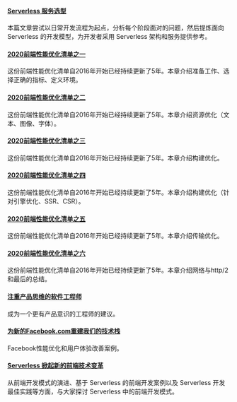 #### [Serverless 服务选型](https://mp.weixin.qq.com/s/gAdRoB0PZdlnu5Aa0IQaUA)
本篇文章尝试以日常开发流程为起点，分析每个阶段面对的问题，然后提炼面向 Serverless 的开发模型，为开发者采用 Serverless 架构和服务提供参考。

#### [2020前端性能优化清单之一](https://mp.weixin.qq.com/s/iIbm1pVPYsOvpAeAjVziiQ)
这份前端性能优化清单自2016年开始已经持续更新了5年。本章介绍准备工作、选择正确的指标、定义环境。

#### [2020前端性能优化清单之二](https://mp.weixin.qq.com/s/Y2osbl9CZggA0poci9rv3w)
这份前端性能优化清单自2016年开始已经持续更新了5年。本章介绍资源优化（文本、图像、字体）。

#### [2020前端性能优化清单之三](https://mp.weixin.qq.com/s/ohCDUyo8xqtKhYfbSs5wuQ)
这份前端性能优化清单自2016年开始已经持续更新了5年。本章介绍构建优化。

#### [2020前端性能优化清单之四](https://mp.weixin.qq.com/s/i5fNnTnmfAx7CufC00oaKQ)
这份前端性能优化清单自2016年开始已经持续更新了5年。本章介绍构建优化（针对引擎优化、SSR、CSR）。

#### [2020前端性能优化清单之五](https://mp.weixin.qq.com/s/VDARTCShm0KivV_ouYvVGA)
这份前端性能优化清单自2016年开始已经持续更新了5年。本章介绍传输优化。

#### [2020前端性能优化清单之六](https://mp.weixin.qq.com/s/GHUMw2RFK-sXklJTPqoMdg)
这份前端性能优化清单自2016年开始已经持续更新了5年。本章介绍网络与http/2和最后的总结。

#### [注重产品思维的软件工程师](https://mp.weixin.qq.com/s/89NCik7xsS4zaDEvRHZdOA)
成为一个更有产品意识的工程师的建议。

#### [为新的Facebook.com重建我们的技术栈](https://mp.weixin.qq.com/s/Tsl3KEDKja0-5P_NPvVz-g)
Facebook性能优化和用户体验改善案例。

#### [Serverless 掀起新的前端技术变革](https://mp.weixin.qq.com/s/Aygcakz8bIDNhkevpkVv0w)
从前端开发模式的演进、基于 Serverless 的前端开发案例以及 Serverless 开发最佳实践等方面，与大家探讨 Serverless 中的前端开发模式。